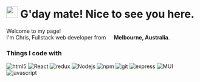 <h1><img src="https://emojis.slackmojis.com/emojis/images/1531849430/4246/blob-sunglasses.gif?1531849430" width="30"/> G'day mate! Nice to see you here.</h1>


<p>Welcome to my page! </br> I'm Chris, Fullstack web developer from <img src="https://image.flaticon.com/icons/svg/197/197560.svg" width="13"/> <b>Melbourne, Australia</b>. </p>
<h3>Things I code with</h3>
<p>
  <img alt="html5" src="https://img.shields.io/badge/-HTML5-E34F26?style=flat-square&logo=html5&logoColor=white" />
  <img alt="React" src="https://img.shields.io/badge/-React-45b8d8?style=flat-square&logo=react&logoColor=white" />
  <img alt="redux" src="https://img.shields.io/badge/-Redux-764ABC?style=flat-square&logo=redux&logoColor=white" />
  <img alt="Nodejs" src="https://img.shields.io/badge/-Nodejs-43853d?style=flat-square&logo=Node.js&logoColor=white" />
  <img alt="npm" src="https://img.shields.io/badge/-NPM-CB3837?style=flat-square&logo=npm&logoColor=white" />
  <img alt="git" src="https://img.shields.io/badge/-Git-F05032?style=flat-square&logo=git&logoColor=white" />
  <img alt="express" src="https://img.shields.io/badge/-express-404D59?style=flat-square&logo=express&logoColor=white" />
  <img alt="MUI" src="https://img.shields.io/badge/-Material--UI-0081CB?style=flat-square&logo=material-ui&logoColor=white" />
  <img alt="javascript" src="https://img.shields.io/badge/-JavaScript-F7DF1E?style=flat-square&logo=javascript&logoColor=white" />
</p>

